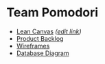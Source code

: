 # Team Pomodori

- [Lean Canvas](/docs/lean-canvas.pdf) _([edit link](https://docs.google.com/drawings/d/13XdKlC5qeWsr46io76Is6DUcQgAq4jB3htaObSOBm6U/edit))_
- [Product Backlog](https://trello.com/b/bembhnvN/team-pomodoro-full-product)
- [Wireframes](https://xd.adobe.com/view/2c218b14-f0b8-43f7-4f49-ada701c6e7ad-5a10/)
- [Database Diagram](https://dbdiagram.io/d/5da1e0d1ff5115114db52e48)
